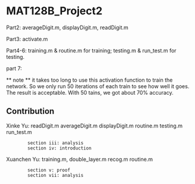 # MAT128B_Project2
Part2: averageDigit.m, displayDigit.m, readDigit.m

Part3: activate.m

Part4-6: training.m & routine.m for training;
         testing.m & run_test.m for testing.

part 7:

** note **
	it takes too long to use this activation function to train the network.
	So we only run 50 iterations of each train to see how well it goes.
	The result is acceptable. With 50 tains, we got about 70% accuracy.
	
	
## Contribution

Xinke Yu:		readDigit.m
			averageDigit.m
			displayDigit.m
			routine.m
			testing.m
			run_test.m
			
			section iii: analysis
			section iv: introduction
			
			

Xuanchen Yu: training.m,
			double_layer.m
			recog.m
			routine.m
			
			section v: proof
			section vii: analysis
